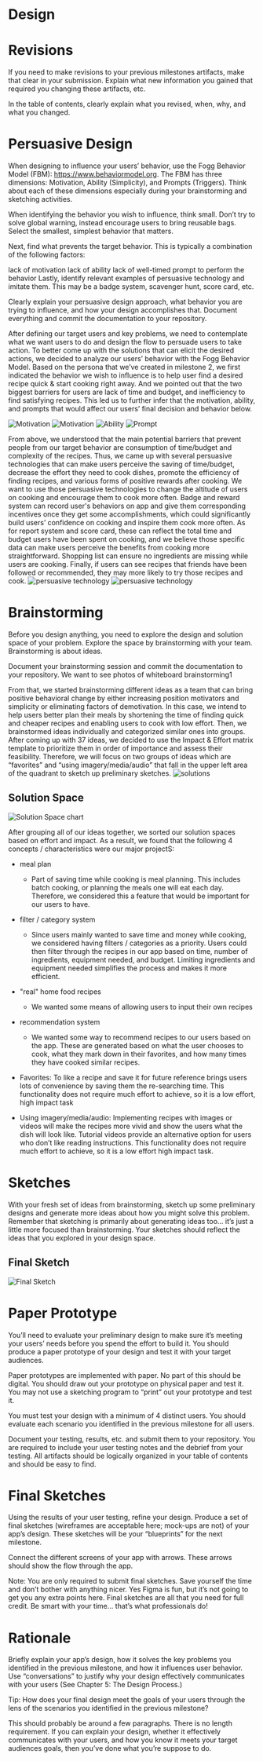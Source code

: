 # Design

# Revisions 
If you need to make revisions to your previous milestones artifacts, make that clear in your submission. Explain what new information you gained that required you changing these artifacts, etc.

In the table of contents, clearly explain what you revised, when, why, and what you changed.







# Persuasive Design
When designing to influence your users’ behavior, use the Fogg Behavior Model (FBM): https://www.behaviormodel.org. The FBM has three dimensions: Motivation, Ability (Simplicity), and Prompts (Triggers). Think about each of these dimensions especially during your brainstorming and sketching activities.

When identifying the behavior you wish to influence, think small. Don’t try to solve global warning, instead encourage users to bring reusable bags. Select the smallest, simplest behavior that matters.

Next, find what prevents the target behavior. This is typically a combination of the following factors:

lack of motivation
lack of ability
lack of well-timed prompt to perform the behavior
Lastly, identify relevant examples of persuasive technology and imitate them. This may be a badge system, scavenger hunt, score card, etc.

Clearly explain your persuasive design approach, what behavior you are trying to influence, and how your design accomplishes that. Document everything and commit the documentation to your repository.

After defining our target users and key problems, we need to contemplate what we want users to do and design the flow to persuade users to take action. To better come up with the solutions that can elicit the desired actions, we decided to analyze our users’ behavior with the Fogg Behavior Model. 
Based on the persona that we’ve created in milestone 2, we first indicated the behavior we wish to influence is to help user find a desired recipe quick & start cooking right away. And we pointed out that the two biggest barriers for users are lack of time and budget, and inefficiency to find satisfying recipes. This led us to further infer that the motivation, ability, and prompts that would affect our users’ final decision and behavior below. 

![Motivation](images/brainstorm/motivations.jpg)
![Motivation](images/brainstorm/motivation2.jpg)
![Ability](images/brainstorm/abilities.jpg)
![Prompt](images/brainstorm/prompts.jpg)

From above, we understood that the main potential barriers that prevent people from our target behavior are consumption of time/budget and complexity of the recipes. Thus, we came up with several persuasive technologies that can make users perceive the saving of time/budget, decrease the effort they need to cook dishes, promote the efficiency of finding recipes, and various forms of positive rewards after cooking. We want to use those persuasive technologies to change the altitude of users on cooking and encourage them to cook more often. Badge and reward system can record user's behaviors on app and give them corresponding incentives once they get some accomplishments, which could significantly build users’ confidence on cooking and inspire them cook more often. As for report system and score card, these can reflect the total time and budget users have been spent on cooking, and we believe those specific data can make users perceive the benefits from cooking more straightforward. Shopping list can ensure no ingredients are missing while users are cooking. Finally, if users can see recipes that friends have been followed or recommended, they may more likely to try those recipes and cook.
![persuasive technology](images/brainstorm/persuasive_tech.jpg)
![persuasive technology](images/brainstorm/persuasive_tech2.jpg)


# Brainstorming
Before you design anything, you need to explore the design and solution space of your problem. Explore the space by brainstorming with your team. Brainstorming is about ideas.

Document your brainstorming session and commit the documentation to your repository. We want to see photos of whiteboard brainstorming1

From that, we started brainstorming different ideas as a team that can bring positive behavioral change by either increasing position motivators and simplicity or eliminating factors of demotivation. In this case, we intend to help users better plan their meals by shortening the time of finding quick and cheaper recipes and enabling users to cook with low effort. Then, we brainstormed ideas individually and categorized similar ones into groups.  After coming up with 37 ideas, we decided to use the Impact & Effort matrix template to prioritize them in order of importance and assess their feasibility. Therefore, we will focus on two groups of ideas which are “favorites” and “using imagery/media/audio” that fall in the upper left area of the quadrant to sketch up preliminary sketches.
![solutions](images/brainstorm/solutions-whole.jpg)
## Solution Space

![Solution Space chart](images/brainstorm/solution-space-chart.png)

After grouping all of our ideas together, we sorted our solution spaces based on effort and impact. As a result, we found that the following 4 concepts / characteristics were our major projectS:
- meal plan
    - Part of saving time while cooking is meal planning. This includes batch cooking, or planning the meals one will eat each day. Therefore, we considered this a feature that would be important for our users to have.
- filter / category system  
    - Since users mainly wanted to save time and money while cooking, we considered having filters / categories as a priority. Users could then filter through the recipes in our app based on time, number of ingredients, equipment needed, and budget. Limiting ingredients and equipment needed simplifies the process and makes it more efficient.
- "real" home food recipes
    - We wanted some means of allowing users to input their own recipes 
- recommendation system
    - We wanted some way to recommend recipes to our users based on the app. These are generated based on what the user chooses to cook, what they mark down in their favorites, and how many times they have cooked similar recipes.
 

- Favorites:
To like a recipe and save it for future reference brings users lots of convenience by saving them the re-searching time. This functionality does not require much effort to achieve, so it is a low effort, high impact task

- Using imagery/media/audio:
Implementing recipes with images or videos will make the recipes more vivid and show the users what the dish will look like. Tutorial videos provide an alternative option for users who don’t like reading instructions. This functionality does not require much effort to achieve, so it  is a low effort high impact task.






# Sketches
With your fresh set of ideas from brainstorming, sketch up some preliminary designs and generate more ideas about how you might solve this problem. Remember that sketching is primarily about generating ideas too… it’s just a little more focused than brainstorming. Your sketches should reflect the ideas that you explored in your design space.


## Final Sketch
![Final Sketch](images/brainstorm/final_sketch.jpeg)





# Paper Prototype
You’ll need to evaluate your preliminary design to make sure it’s meeting your users’ needs before you spend the effort to build it. You should produce a paper prototype of your design and test it with your target audiences.

Paper prototypes are implemented with paper. No part of this should be digital. You should draw out your prototype on physical paper and test it. You may not use a sketching program to “print” out your prototype and test it.

You must test your design with a minimum of 4 distinct users. You should evaluate each scenario you identified in the previous milestone for all users.

Document your testing, results, etc. and submit them to your repository. You are required to include your user testing notes and the debrief from your testing. All artifacts should be logically organized in your table of contents and should be easy to find.







# Final Sketches
Using the results of your user testing, refine your design. Produce a set of final sketches (wireframes are acceptable here; mock-ups are not) of your app’s design. These sketches will be your “blueprints” for the next milestone.

Connect the different screens of your app with arrows. These arrows should show the flow through the app.

Note: You are only required to submit final sketches. Save yourself the time and don’t bother with anything nicer. Yes Figma is fun, but it’s not going to get you any extra points here. Final sketches are all that you need for full credit. Be smart with your time… that’s what professionals do!







# Rationale
Briefly explain your app’s design, how it solves the key problems you identified in the previous milestone, and how it influences user behavior. Use “conversations” to justify why your design effectively communicates with your users (See Chapter 5: The Design Process.)

Tip: How does your final design meet the goals of your users through the lens of the scenarios you identified in the previous milestone?

This should probably be around a few paragraphs. There is no length requirement. If you can explain your design, whether it effectively communicates with your users, and how you know it meets your target audiences goals, then you’ve done what you’re suppose to do.